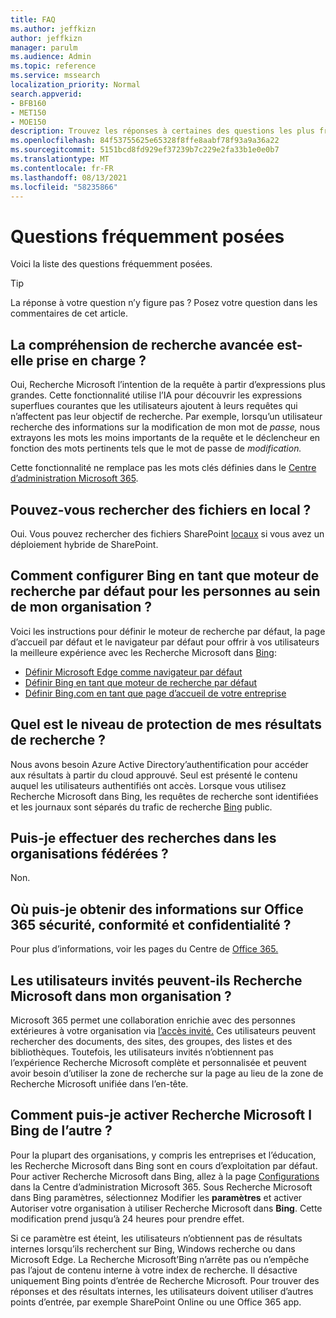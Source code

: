 ```yaml
---
title: FAQ
ms.author: jeffkizn
author: jeffkizn
manager: parulm
ms.audience: Admin
ms.topic: reference
ms.service: mssearch
localization_priority: Normal
search.appverid:
- BFB160
- MET150
- MOE150
description: Trouvez les réponses à certaines des questions les plus fréquentes concernant Microsoft Search (recherche Microsoft)
ms.openlocfilehash: 84f53755625e65328f8ffe8aabf78f93a9a36a22
ms.sourcegitcommit: 5151bcd8fd929ef37239b7c229e2fa33b1e0e0b7
ms.translationtype: MT
ms.contentlocale: fr-FR
ms.lasthandoff: 08/13/2021
ms.locfileid: "58235866"
---
```

<!-- markdownlint-disable no-trailing-punctuation -->
# <a name="frequently-asked-questions"></a>Questions fréquemment posées

Voici la liste des questions fréquemment posées.

> [!TIP]
> La réponse à votre question n’y figure pas ? Posez votre question dans les commentaires de cet article.

## <a name="is-advanced-query-understanding-supported"></a>La compréhension de recherche avancée est-elle prise en charge ?

Oui, Recherche Microsoft l’intention de la requête à partir d’expressions plus grandes. Cette fonctionnalité utilise l’IA pour découvrir les expressions superflues courantes que les utilisateurs ajoutent à leurs requêtes qui n’affectent pas leur objectif de recherche. Par exemple, lorsqu’un utilisateur recherche des informations sur la modification de mon mot de *passe,* nous extrayons les mots les moins importants de la requête et le déclencheur en fonction des mots pertinents tels que le mot de passe de *modification.*
  
Cette fonctionnalité ne remplace pas les mots clés définies dans le [Centre d’administration Microsoft 365](https://admin.microsoft.com).
  
## <a name="can-you-search-for-files-on-premises"></a>Pouvez-vous rechercher des fichiers en local ?

Oui. Vous pouvez rechercher des fichiers SharePoint [locaux](http://sharepoint.com/) si vous avez un déploiement hybride de SharePoint.
  
## <a name="how-do-i-make-bing-the-default-search-engine-for-people-in-my-org"></a>Comment configurer Bing en tant que moteur de recherche par défaut pour les personnes au sein de mon organisation ?

Voici les instructions pour définir le moteur de recherche par défaut, la page d’accueil par défaut et le navigateur par défaut pour offrir à vos utilisateurs la meilleure expérience avec les Recherche Microsoft dans [Bing](https://Bing.com):

- [Définir Microsoft Edge comme navigateur par défaut](/deployedge/edge-default-browser)
- [Définir Bing en tant que moteur de recherche par défaut](set-default-search-engine.md)
- [Définir Bing.com en tant que page d’accueil de votre entreprise](set-default-homepage.md)

## <a name="how-are-my-search-results-protected"></a>Quel est le niveau de protection de mes résultats de recherche ?

Nous [](/azure/active-directory/) avons besoin Azure Active Directory’authentification pour accéder aux résultats à partir du cloud approuvé. Seul est présenté le contenu auquel les utilisateurs authentifiés ont accès. Lorsque vous utilisez Recherche Microsoft dans Bing, les requêtes de recherche sont identifiées et les journaux sont séparés du trafic de recherche [Bing](https://Bing.com) public.

## <a name="can-i-search-across-federated-organizations"></a>Puis-je effectuer des recherches dans les organisations fédérées ?

Non.

## <a name="where-can-i-get-info-about-office-365-security-compliance-and-privacy"></a>Où puis-je obtenir des informations sur Office 365 sécurité, conformité et confidentialité ?

Pour plus d’informations, voir les pages du Centre de [Office 365.](https://www.microsoft.com/TrustCenter/CloudServices/office365/default.aspx)

## <a name="can-guest-users-access-microsoft-search-in-my-organization"></a>Les utilisateurs invités peuvent-ils Recherche Microsoft dans mon organisation ?

Microsoft 365 permet une collaboration enrichie avec des personnes extérieures à votre organisation via [l’accès invité.](/microsoft-365/solutions/collaborate-with-people-outside-your-organization) Ces utilisateurs peuvent rechercher des documents, des sites, des groupes, des listes et des bibliothèques. Toutefois, les utilisateurs invités n’obtiennent pas l’expérience Recherche Microsoft complète et personnalisée et peuvent avoir besoin d’utiliser la zone de recherche sur la page au lieu de la zone de Recherche Microsoft unifiée dans l’en-tête.

## <a name="how-do-i-turn-microsoft-search-in-bing-on-or-off"></a>Comment puis-je activer Recherche Microsoft l Bing de l’autre ?

Pour la plupart des organisations, y compris les entreprises et l’éducation, les Recherche Microsoft dans Bing sont en cours d’exploitation par défaut. Pour activer Recherche Microsoft dans Bing, allez à la page [Configurations](https://admin.microsoft.com/Adminportal/Home#/MicrosoftSearch/configurations) dans la Centre d’administration Microsoft 365. Sous Recherche Microsoft dans Bing paramètres, sélectionnez Modifier les **paramètres** et activer Autoriser votre organisation à utiliser Recherche Microsoft dans **Bing**. Cette modification prend jusqu’à 24 heures pour prendre effet.

Si ce paramètre est éteint, les utilisateurs n’obtiennent pas de résultats internes lorsqu’ils recherchent sur Bing, Windows recherche ou dans Microsoft Edge. La Recherche Microsoft’Bing n’arrête pas ou n’empêche pas l’ajout de contenu interne à votre index de recherche. Il désactive uniquement Bing points d’entrée de Recherche Microsoft. Pour trouver des réponses et des résultats internes, les utilisateurs doivent utiliser d’autres points d’entrée, par exemple SharePoint Online ou une Office 365 app.
